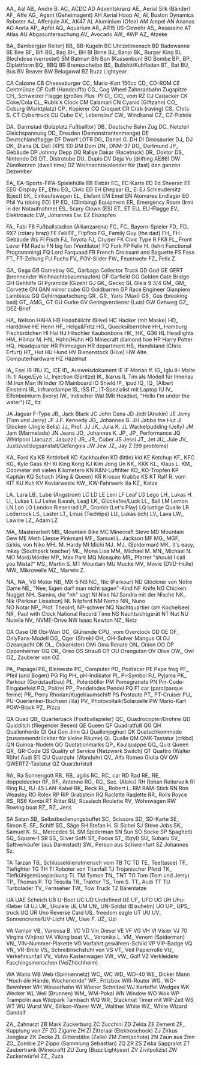 AA_ Aal
AB_ Andre B.
AC_ ACDC
AD Adventskranz
AE_ Aerial Silk (Bänder)
AF_ Affe
AG_ Agent (Geheimagent)
AH Aerial Hoop
AI_ AI, Boston Dynamics Roboter
AJ_ Affenjule
AK_ AK47
AL Aluminium (Ofen)
AM Ampel
AN Ananas
AO Aorta
AP_ Apfel
AQ_ Aquarium
AR_ AR15 US-Gewehr
AS_ Assassine
AT Atlas
AU Abgasuntersuchung
AV_ Avocado
AW_ AWP
AZ_ Atzeke

BA_ Bamberg(er Reiter)
BB_ BB-Kugeln
BC Uhrzeitmensch
BD Badewanne
BE Bee
BF_ Bifi
BG_ Bag
BH_ BH
BI Birne
BJ_ Banjo
BK_ Burger King
BL Blechdose (verrostet)
BM Batman
BN Bon (Kassenbon)
BO Bombe
BP_ BP_ Ölplattform
BQ_ BBQ
BR Bremsscheibe
BS_ Bullshit/Kuhfladen
BT_ Bat
BU_ Bus
BV Beaver
BW Belugawal
BZ Buzz Lightyear

CA Calzone
CB Cheeseburger
CC_ Mario-Kart 150cc
CD_ CD-ROM
CE Centmünze
CF Cuff (Handcuffs)
CG_ Cog Wheel Zahnradbahn Zugspitze
CH_ Schweizer Flagge (großes Plus :P)
CI_ CIO_ vom RZ
CJ Carjacker
CK Coke/Cola
CL_ Rubik's Clock
CM Calamari
CN Cyanid (Giftzahn)
CO_ Coburg (Marktplatz)
CP_ Kopierer
CQ Croquet
CR Crab (raving)
CS_ Chris S.
CT Cybertruck
CU Cube
CV_ Lebenslauf
CW_ Windkanal
CZ_ CZ-Pistole

DA_ Darmstad (Bolzplatz Fußballtor)
DB_ Deutsche Bahn Zug
DC_ Netzteil Gleichspannung
DD_ Dresden (Demonstrantenmenge)
DE Deutschlandflagge
DF Dwarf LOTR
DG_ Daniel G.
DH
DI Dinosaurier
DJ_ DJ
DK_ Diana
DL Dell (XPS 13)
DM Dom
DN_ DNM-37
DO_ Dortmund JP_ Gebäude
DP Johnny Depp
DQ Rallye Dakar (Racetruck)
DR_ Doktor
DS_ Nintendo DS
DT_ Distrotube
DU_ Duplo
DV Deja Vu (drifting AE86)
DW Zündkerzen (dwell time)
DZ Weihnachtskalender für (fast) den ganzen Dezember

EA_ EA-Sports-FIFA-Spielehülle
EB Eisbär
EC_ EC-Karte
ED Ed Sheeran
EE EEG-Display
EF_ Efeu
EG_ Civic EG
EH Ehepaar
EI_ Ei
EJ Schleudersitz (Eject)
EK_ Einkaufswagen
EL_ Elefant
EM Emel
EN Atomares Endlager
EO Phil Yu (doing EO)
EP
EQ_ (Climbing) Equipment
ER_ Emergency Room (Irmi in der Notaufnahme)
ES_ Scary Clown (ES)
ET_ ET
EU_ EU-Flagge
EV_ Elektroauto
EW_ Johannes Ew.
EZ Eiszapfen

FA_ Fabi
FB Fußballstadion (Allianzarena)
FC_ FC_ Bayern-Spieler
FD_ FD_ RX7 (rotary brap)
FE Feli
FF_ Flipflop
FG_ Family Guy (the dad)
FH_ FH-Gebäude Wü
FI Fisch
FJ_ Toyota FJ_ Cruiser
FK Civic Type R FK8
FL_ Front Lever
FM Radio
FN big fan (Ventilator)
FO Fork
FP Felix H. (lehrt Functional Programming)
FQ Lord Farquaad
FR French Croissant and Baguette
FS Fass
FT_ FT-Zeitung
FU Fuchs
FV_ FOV-Slider
FW_ Feuerwehr
FZ_ Felix Z.

GA_ Gaga
GB Gameboy
GC_ Garbaga Collector Truck
GD God
GE GERT (brennender Weihnachtsbaumhaufen)
GF Garfield
GG Golden Gate Bridge
GH Gehhilfe
GI Pyramide (Gizeh)
GJ
GK_ Gecko
GL Gleis 9 3/4
GM_ GM_ Corvette
GN GAN mirror cube
GO Goldbarren
GP Race Engineer Gianpiero Lambiase
GQ Gehirnquetschung
GR_ GR_ Yaris (Maxi)
GS_ Gus (breaking bad)
GT_ AMG_ GT
GU Gurke
GV Geringverdiener (Luis)
GW Gehweg
GZ_ GEZ-Brief

HA_ Nelson HAHA
HB Haaabiiiicht (9live)
HC Hacker (mit Maske)
HD_ Harddrive
HE Henri
HF_ Helga&Fritz
HG_ Quecksilberröhre
HH_ Hamburg Fischbrötchen
HI Hai
HJ Hitschler Kaubonbons
HK_ HK_ G36
HL Headlights
HM_ Hilmar M.
HN_ Hahn/Huhn
HO Minecraft diamond hoe
HP Harry Potter
HQ_ Headquarter
HR Primeagen HR department
HS_ Handstand (Chris Erfurt)
HT_ Hut
HU Hund
HV Bienenstock (Hive)
HW Alte Computerhardware
HZ Hazelnut

IA_ Esel
IB IBU
IC_ ICE
ID_ Ausweisdokument
IE
IF Marian If.
IG_ Iglu
IH Malte Ih.
II Auge/Eye
IJ_ Injection (Spritze)
IK_ Ikarus
IL Tim als Modell für Ilmenau
IM Iron Man
IN Inder
IO Mainboard IO Shield
IP_ Ipod
IQ_ IQ_ (Albert Einstein)
IR_ Infrarotlampe
IS_ ISS
IT_ IT-Spezialist mit Laptop
IU
IV_ Elfenbeinturm (ivory)
IW_ Indischer Wal (Mit Headset, "Hello I'm under the water")
IZ_ Itz

JA Jaguar F-Type
JB_ Jack Black
JC John Cena
JD Jedi (Anakin)
JE Jerry (Tom und Jerry)
JF J.F. Kennedy
JG_ Johannes G.
JH Jabba the Hut
JI Glocken (Jingle Bells)
JJ_ Prof. JJ
JK_ Julia K.
JL Wackelpudding (Jelly)
JM Jam (Marmelade)
JN Jeans
JO_ Johannes K.
JP_ JP_ Performance
JQ Whirlpool (Jacuzzi, Jaquzzi)
JR_ JR_ Cuber
JS Jessi
JT_ Jet
JU_ Jule
JV_ Justizvollzugsanstalt/Gefängnis
JW Jew
JZ_ Jay Z (99 problems)

KA_ Ford Ka
KB Kettlebell
KC Kackhaufen
KD (little) kid
KE Ketchup
KF_ KFC
KG_ Kyle Gass
KH
KI King Kong
KJ Kim Jong Un
KK_ KKK
KL_ Klaus L.
KM_ Odometer mit vielen Kilometern
KN K&N-Luftfilter
KO_ KO-Tropfen
KP Kapitän
KQ Schach (King & Queen)
KR Krosse Krabbe
KS
KT Ralf R. vom KIT
KU Kuh
KV Kevlarweste
KW_ KW-Fahrwerk lila
KZ_ Katze

LA_ Lara
LB_ Lube (Angstrom)
LC
LD
LE Leni
LF Leaf
LG Lego
LH_ Lukas H.
LI_ Lukas I.
LJ Leine (Leash, Leaj)
LK_ Glücksfee/Luck
LL_ Ball
LM Lemon
LN Lon
LO London Riesenrad
LP_ Gronkh (Let's Play)
LQ lustige Qualle
LR Lederrock
LS_ Laster
LT_ Linus (Techtips)
LU_ Lukas (ich)
LV_ Lava
LW_ Lawine
LZ_ Adam LZ

MA_ Masterarbeit
MB_ Mountain Bike
MC Minecraft Steve
MD Mountain Dew
ME Meth (Jesse Pinkman)
MF_ Samuel L. Jackson MF
MG_ MGF, türkis, von Niko
MH_ M. Hardy
MI Michi
MJ_ MJ_ (Spiderman)
MK_ it's easy, mkay (Southpark teacher)
ML_ Mona Lisa
MM_ Michael M.
MN_ Michael N.
MO Mord/Mörder
MP_ Max Park
MQ Mosquito
MR_ Pfarrer "should I call you Mista?"
MS_ Martin S.
MT Mountain
MU Mucke
MV_ Movie (DVD-Hülle)
MW_ Mikrowelle
MZ_ Marwin Z.

NA_ NA_ V8 Motor
NB_ MX-5 NB
NC_ Nic (Parkour)
ND Glöckner von Notre Dame
NE_ "Nee, lügen darf man nicht sagen"-Kind
NF Knife
NG Chicken Nugget
NH_ Samira, die "nh" sagt
NI Nixe
NJ Sandra mit der Nische
NK_ Nik (Parkour Lissabon)
NL Nilpferd
NM Nemo
NN_ Nuno  
NO Notar
NP_ Prof. TheoInf, NP-schwer
NQ Nachtquartier (am Kochelsee)
NR_ Paul with Clock National Record Time
NS Nachtsichtgerät
NT Nut
NU Nutella
NV_ NVME-Drive
NW Isaac Newton
NZ_ Netz

OA Oase
OB Obi-Wan
OC_ Glühende CPU_ vom Overclock
OD
OE
OF_ OnlyFans-Modell
OG_ Oger (Shrek)
OH_ OH-Solver Mangus
OI
OJ Ozeanjacht
OK
OL_ Öl(kanister)
OMi  Oma Renate
ON_ Onion
OO
OP Oppenheimer
OQ
OR_ Oreo
OS Strauß
OT
OU Orangutan
OV Olive
OW_ Owl
OZ_ Zauberer von OZ

PA_ Papagei
PB_ Bleiweste
PC_ Computer
PD_ Podracer
PE Pepe frog
PF_ Pfeil (und Bogen)
PG Pig
PH_ pH-Indikator
PI_ Pi-Symbol
PJ_ Pyjama
PK_ Parkour (Gerüstaufbau)
PL_ Polenböller
PM Pomegranate
PN Pin-Code-Eingabefeld
PO_ Polizei
PP_ Pendelndes Pendel
PQ F1 car (parc/parque ferme)
PR_ Perry Rhodan/Kugelraumschiff
PS Postauto
PT_ PT-Cruiser
PU_ PU-Querlenker-Buchsen (lila)
PV_ Photovoltaik/Solarzelle
PW Mario-Kart POW-Block
PZ_ Pizza

QA Quad
QB_ Quarterback (Footballspieler)
QC_ Quadrocopter/Drohne
QD Quidditch (fliegender Besen)
QE Queen
QF Quadratfuß
QG
QH Quallenherde
QI Qui Gon Jinn
QJ Quallenjoghurt
QK Quetschkommode (zusammendrückbar für kleine Räume)
QL Qualle
QM QMK-Tastatur (crkbd)
QN Quinoa-Nudeln
QO Quotationmarks
QP_ Kaulquappe
QQ_ Quiz Queen
QR_ QR-Code
QS Quality of Service (Netzwerk Switch)
QT Quattro (Walter Röhrl Audi S1)
QU Quarzuhr (Wanduhr)
QV_ Alfa Romeo Giulia QV
QW QWERTZ-Tastatur
QZ Quarzkristall

RA_ Ra Sonnengott
RB_ RB_ agilis
RC_ RC_ car
RD Rad
RE_ RE_ doppeldecker
RF_ RF_ Antenne
RG_ RG_ Sec. (Aleks)
RH Rohan Reitervolk
RI Ring
RJ_ RJ-45 LAN-Kabel
RK_ Reck
RL_ Robert L.
RM RAM-Stick
RN Ron Weasley
RO Rolex
RP RIP Grabstein
RQ Raclette Raqlette
RR_ Rolls Royce
RS_ RS6 Kombi
RT Ritter
RU_ Russisch Roulette
RV_ Wohnwagen
RW Rowing boat
RZ_ RZ_ Jens

SA Satan
SB_ Selbstbedienungsbuffet
SC_ Scissors
SD_ SD-Karte
SE_ Simon E.
SF_ Schiff
SG_ Säge
SH Stefan H.
SI Sichel
SJ Steve Jobs
SK_ Samuel K.
SL_ Mercedes SL
SM Spiderman
SN Sun
SO Socke
SP Spaghetti
SQ_ Square-1
SR
SS_ Silver Soffi
ST_ Focus ST_ (5zyl)
SU_ Subaru
SV_ Saftverkäufer (aus Darmstadt)
SW_ Person aus Schweinfurt
SZ Johannes Sz.

TA Tarzan
TB_ Schlüsseldienstmensch vom TB
TC
TD
TE_ Tee(tasse)
TF_ Tiefighter
TG
TH
TI Roboter von Titanfall
TJ Trojanischer Pferd
TK_ Tiefkühlgemüsepackung
TL
TM Tymon
TN_ TNT
TO Tom (Tom und Jerry)
TP_ Thomas P.
TQ Tequila
TR_ Traktor
TS_ Tom S.
TT_ Audi TT
TU Turbolader
TV_ Fernseher
TW_ Tow Truck
TZ Bärentatze

UA UAE Scheich
UB U-Boot
UC
UD Undefined
UE
UF_ UFO
UG
UH Uhu-Kleber
UI
UJ
UK_ Ukulele
UL
UM
UN_ UN-Soldat (Blauhelm)
UO
UP_ UPS_ truck
UQ
UR Uno Reverse Card
US_ freedom eagle
UT
UU
UV_ Sonnencreme/UV-Licht
UW_ Uwe F.
UZ_ Uzi

VA Vampir
VB_ Vanessa B.
VC
VD Vin Diesel
VE
VF
VG
VH
VI Visier
VJ 70 Virgins (Virjins)
VK Viking boat
VL_ Veronika L.
VM_ Venom (Spiderman)
VN_ VIN-Nummer-Plakette
VO Vorfahrt gewähren-Schild
VP VIP-Badge
VQ
VR_ VR-Brille
VS_ Schreibtischstuhl von VS
VT_ Veit Papierrolle
VU_ Verkehrsunfall
VV_ Volvo Kastenwagen
VW_ VW_ Golf
VZ Verkleidete Faschingsmenschen (VeiZhöchheim)

WA Wario
WB Web (Spinnennetz)
WC_ WC
WD_ WD-40
WE_ Dicker Mann "Hoch die Hände, Wochenende"
WF_ Fritzbox Wifi-Router
WG_ WG-Bewohner
WH Wasserhahn
WI Wiener Schnitzel
WJ Kartoffel Wedges
WK Wecker 
WL Well (Brunnen)
WM_ WM-Pokal
WN Window
WO Wok
WP Trampolin aus Wildpark Tambach
WQ
WR_ Stackmat Timer mit WR-Zeit
WS
WT
WU Wurst
WV_ Silikon-Waver
WW_ Walther White
WZ_ White Wizard Gandalf

ZA_ Zahnarzt
ZB Mark Zuckerburg
ZC Zucchini
ZD Zelda
ZE Zement
ZF_ Kupplung von ZF
ZG Zigarre
ZH
ZI Zitteraal (Elektroschock)
ZJ Zirkus Jongleur
ZK Zecke
ZL Gitterstäbe (Zelle)
ZM Zimt(schote)
ZN Zaun aus Zinn
ZO_ Zombie
ZP Zippo (Sammlung Sebastian)
ZQ
ZR
ZS Ziska Sappralot
ZT Zaubertrank (Minecraft)
ZU Zurg (Buzz Lightyear)
ZV Zivilpolizist
ZW Zuckerwürfel
ZZ_ Zuza



